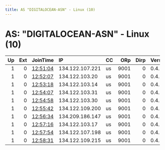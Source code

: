 ```yaml
---
title: AS "DIGITALOCEAN-ASN" - Linux (10)
---
```


# AS: "DIGITALOCEAN-ASN" - Linux (10)

|   Up |   Ext | JoinTime                                                                                              | IP              | CC   |   ORp |   Dirp | Version   | Contact                      | Nickname   |   eFamMembers |
|-----:|------:|:------------------------------------------------------------------------------------------------------|:----------------|:-----|------:|-------:|:----------|:-----------------------------|:-----------|--------------:|
|    1 |     0 | [12:51:04](https://nusenu.github.io/OrNetStats/w/relay/568D8B3BE820660C3D09643345EE1DA113847CD4.html) | 134.122.107.221 | us   |  9001 |      0 | 0.4.7.13  | &lt;candle.geeklondon2@gmail | candleGEEK |            10 |
|    1 |     0 | [12:52:07](https://nusenu.github.io/OrNetStats/w/relay/3488FF701BC6C277ADB0F18544AA74E695478597.html) | 134.122.103.20  | us   |  9001 |      0 | 0.4.7.13  | &lt;candle.geeklondon2@gmail | candleGEEK |            10 |
|    1 |     0 | [12:53:18](https://nusenu.github.io/OrNetStats/w/relay/3FA87520D08ED26476C816B4B9D99186495CBD34.html) | 134.122.103.14  | us   |  9001 |      0 | 0.4.7.13  | &lt;candle.geeklondon2@gmail | candleGEEK |            10 |
|    1 |     0 | [12:54:07](https://nusenu.github.io/OrNetStats/w/relay/C995F532D8F5F51E9BC001123E687315052C7F0C.html) | 134.122.103.31  | us   |  9001 |      0 | 0.4.7.13  | &lt;candle.geeklondon2@gmail | candleGEEK |            10 |
|    1 |     0 | [12:54:58](https://nusenu.github.io/OrNetStats/w/relay/45DAF350ECEAC3BF7BE03AF8ADD233241226D7B1.html) | 134.122.103.30  | us   |  9001 |      0 | 0.4.7.13  | &lt;candle.geeklondon2@gmail | candleGEEK |            10 |
|    1 |     0 | [12:55:42](https://nusenu.github.io/OrNetStats/w/relay/3A6D26F9C763304848279DC60DC433895DA670B8.html) | 134.122.109.200 | us   |  9001 |      0 | 0.4.7.13  | &lt;candle.geeklondon2@gmail | candleGEEK |            10 |
|    1 |     0 | [12:56:34](https://nusenu.github.io/OrNetStats/w/relay/AB9EFE421D976E7D5F7CDD1A6F3B121BE6421212.html) | 134.209.186.147 | us   |  9001 |      0 | 0.4.7.13  | &lt;candle.geeklondon2@gmail | candleGEEK |            10 |
|    1 |     0 | [12:57:16](https://nusenu.github.io/OrNetStats/w/relay/85A4DC2CA6C4B7D0B68DA245C84A706E2B3195BD.html) | 134.122.103.17  | us   |  9001 |      0 | 0.4.7.13  | &lt;candle.geeklondon2@gmail | candleGEEK |            10 |
|    1 |     0 | [12:57:54](https://nusenu.github.io/OrNetStats/w/relay/8A9E4798DB4C16817570A8EEDB30AD96A71280DC.html) | 134.122.107.198 | us   |  9001 |      0 | 0.4.7.13  | &lt;candle.geeklondon2@gmail | candleGEEK |            10 |
|    1 |     0 | [12:58:31](https://nusenu.github.io/OrNetStats/w/relay/2B503B5416E4089C5A2DCA04D32930B8D3C163D2.html) | 134.122.109.215 | us   |  9001 |      0 | 0.4.7.13  | &lt;candle.geeklondon2@gmail | candleGEEK |            10 |
